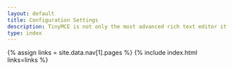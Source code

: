 ```yaml
---
layout: default
title: Configuration Settings
description: TinyMCE is not only the most advanced rich text editor it's also the most customizable.
type: index
---
```

{% assign links = site.data.nav[1].pages %}
{% include index.html links=links %}
